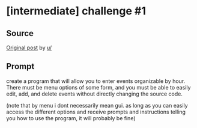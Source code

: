 # [intermediate] challenge #1

## Source

[Original post](https://old.reddit.com/r/dailyprogrammer/comments/pihtx/intermediate_challenge_1/) by [u/]()

## Prompt

create a program that will allow you to enter events organizable by hour. There must be menu options of some form, and you must be able to easily edit, add, and delete events without directly changing the source code.

(note that by menu i dont necessarily mean gui. as long as you can easily access the different options and receive prompts and instructions telling you how to use the program, it will probably be fine)
